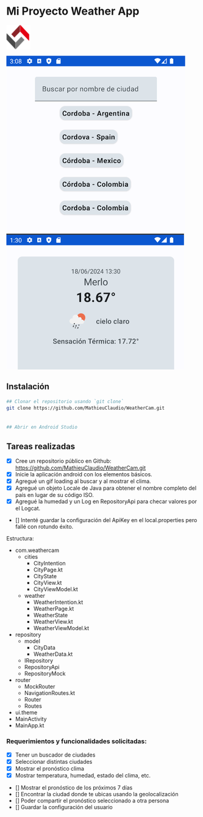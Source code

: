 # Mi Proyecto Weather App

[![Logo WeatherCam](https://github.com/MathieuClaudio/WeatherCam/blob/main/logo.png)](https://github.com/MathieuClaudio/WeatherCam.git)

[![Print Search](https://github.com/MathieuClaudio/WeatherCam/blob/main/print_search_v1.png)](https://github.com/MathieuClaudio/WeatherCam.git)
[![Print Weather](https://github.com/MathieuClaudio/WeatherCam/blob/main/print_weather.png)](https://github.com/MathieuClaudio/WeatherCam.git)

## Instalación
```bash
## Clonar el repositorio usando `git clone`
git clone https://github.com/MathieuClaudio/WeatherCam.git


## Abrir en Android Studio

```

## Tareas realizadas
- [x] Cree un repositorio público en Github: https://github.com/MathieuClaudio/WeatherCam.git
- [x] Inicie la aplicación android con los elementos básicos.
- [x] Agregué un gif loading al buscar y al mostrar el clima.
- [x] Agregué un objeto Locale de Java para obtener el nombre completo del país en lugar de su código ISO.
- [x] Agregué la humedad y un Log en RepositoryApi para checar valores por el Logcat.
- [] Intenté guardar la configuración del ApiKey en el local.properties pero fallé con rotundo éxito.


Estructura:
- com.weathercam
  - cities
    - CityIntention
    - CityPage.kt
    - CityState
    - CityView.kt
    - CityViewModel.kt
  - weather
    - WeatherIntention.kt
    - WeatherPage.kt
    - WeatherState
    - WeatherView.kt
    - WeatherViewModel.kt
- repository
  - model
    - CityData
    - WeatherData.kt
  - IRepository
  - RepositoryApi
  - RepositoryMock
- router
  - MockRouter
  - NavigationRoutes.kt
  - Router
  - Routes
- ui.theme
- MainActivity
- MainApp.kt

### Requerimientos y funcionalidades solicitadas:
- [x] Tener un buscador de ciudades
- [x] Seleccionar distintas ciudades
- [x] Mostrar el pronóstico clima
- [x] Mostrar temperatura, humedad, estado del clima, etc.
- [] Mostrar el pronóstico de los próximos 7 días
- [] Encontrar la ciudad donde te ubicas usando la geolocalización
- [] Poder compartir el pronóstico seleccionado a otra persona
- [] Guardar la configuración del usuario





